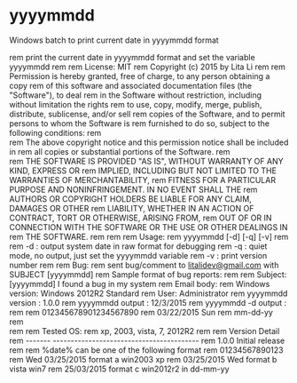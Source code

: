 # yyyymmdd
Windows batch to print current date in yyyymmdd format

rem   print the current date in yyyymmdd format and set the variable yyyymmdd
rem
rem License: MIT
rem Copyright (c) 2015 by Lita Li
rem
rem   Permission is hereby granted, free of charge, to any person obtaining a copy
rem   of this software and associated documentation files (the "Software"), to deal
rem   in the Software without restriction, including without limitation the rights
rem   to use, copy, modify, merge, publish, distribute, sublicense, and/or sell
rem   copies of the Software, and to permit persons to whom the Software is
rem   furnished to do so, subject to the following conditions:
rem  
rem   The above copyright notice and this permission notice shall be included in
rem   all copies or substantial portions of the Software.
rem  
rem   THE SOFTWARE IS PROVIDED "AS IS", WITHOUT WARRANTY OF ANY KIND, EXPRESS OR
rem   IMPLIED, INCLUDING BUT NOT LIMITED TO THE WARRANTIES OF MERCHANTABILITY,
rem   FITNESS FOR A PARTICULAR PURPOSE AND NONINFRINGEMENT. IN NO EVENT SHALL THE
rem   AUTHORS OR COPYRIGHT HOLDERS BE LIABLE FOR ANY CLAIM, DAMAGES OR OTHER
rem   LIABILITY, WHETHER IN AN ACTION OF CONTRACT, TORT OR OTHERWISE, ARISING FROM,
rem   OUT OF OR IN CONNECTION WITH THE SOFTWARE OR THE USE OR OTHER DEALINGS IN
rem   THE SOFTWARE.
rem 
rem
rem Usage:
rem   yyyymmdd [-d] [-q] [-v]
rem
rem     -d : output system date in raw format for debugging
rem     -q : quiet mode, no output, just set the yyyymmdd variable
rem     -v : print version number
rem
rem Bug:
rem   sent bug/comment to litalidev@gmail.com with SUBJECT [yyyymmdd]
rem   Sample format of bug reports:
rem
rem   Subject: [yyyymmdd] I found a bug in my system
rem   Email body:
rem     Windows version: Windows 2012R2 Standard
rem     User: Administrator
rem     yyyymmdd version   : 1.0.0
rem     yyyymmdd output    : 12/3/2015
rem     yyyymmdd -d output : 
rem
rem     012345678901234567890
rem     03/22/2015 Sun
rem     mm-dd-yy
rem     
rem
rem Tested OS:
rem   xp, 2003, vista, 7, 2012R2
rem
rem Version Detail
rem ------- -----------------------------------------
rem 1.0.0   Initial release
rem
rem %date% can be one of the following format
rem 01234567890123
rem Wed 03/25/2015 format a win2003 xp
rem 03/25/2015 Wed format b vista win7
rem 25/03/2015     format c win2012r2 in dd-mm-yy
